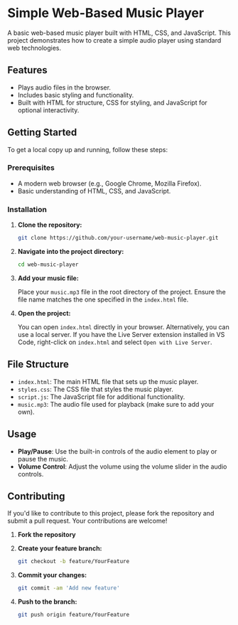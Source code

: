 # Simple Web-Based Music Player

A basic web-based music player built with HTML, CSS, and JavaScript. This project demonstrates how to create a simple audio player using standard web technologies.

## Features

- Plays audio files in the browser.
- Includes basic styling and functionality.
- Built with HTML for structure, CSS for styling, and JavaScript for optional interactivity.

## Getting Started

To get a local copy up and running, follow these steps:

### Prerequisites

- A modern web browser (e.g., Google Chrome, Mozilla Firefox).
- Basic understanding of HTML, CSS, and JavaScript.

### Installation

1. **Clone the repository:**

    ```bash
    git clone https://github.com/your-username/web-music-player.git
    ```

2. **Navigate into the project directory:**

    ```bash
    cd web-music-player
    ```

3. **Add your music file:**

    Place your `music.mp3` file in the root directory of the project. Ensure the file name matches the one specified in the `index.html` file.

4. **Open the project:**

    You can open `index.html` directly in your browser. Alternatively, you can use a local server. If you have the Live Server extension installed in VS Code, right-click on `index.html` and select `Open with Live Server`.

## File Structure

- `index.html`: The main HTML file that sets up the music player.
- `styles.css`: The CSS file that styles the music player.
- `script.js`: The JavaScript file for additional functionality.
- `music.mp3`: The audio file used for playback (make sure to add your own).

## Usage

- **Play/Pause**: Use the built-in controls of the audio element to play or pause the music.
- **Volume Control**: Adjust the volume using the volume slider in the audio controls.

## Contributing

If you'd like to contribute to this project, please fork the repository and submit a pull request. Your contributions are welcome!

1. **Fork the repository**
2. **Create your feature branch:**

    ```bash
    git checkout -b feature/YourFeature
    ```

3. **Commit your changes:**

    ```bash
    git commit -am 'Add new feature'
    ```

4. **Push to the branch:**

    ```bash
    git push origin feature/YourFeature
    ```

